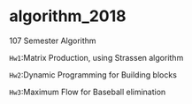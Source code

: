 # algorithm_2018
107 Semester Algorithm

`Hw1`:Matrix Production, using Strassen algorithm

`Hw2`:Dynamic Programming for Building blocks

`Hw3`:Maximum Flow for Baseball elimination
